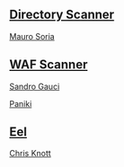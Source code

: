 ## [Directory Scanner](https://github.com/maurosoria/dirsearch)
[Mauro Soria](https://twitter.com/_maurosori)
## [WAF Scanner](https://github.com/EnableSecurity/wafw00f)
[Sandro Gauci](https://twitter.com/sandrogauci)

[Paniki](https://twitter.com/0xinfection)
## [Eel](https://github.com/ChrisKnott/Eel)
[Chris Knott](https://github.com/ChrisKnott)


